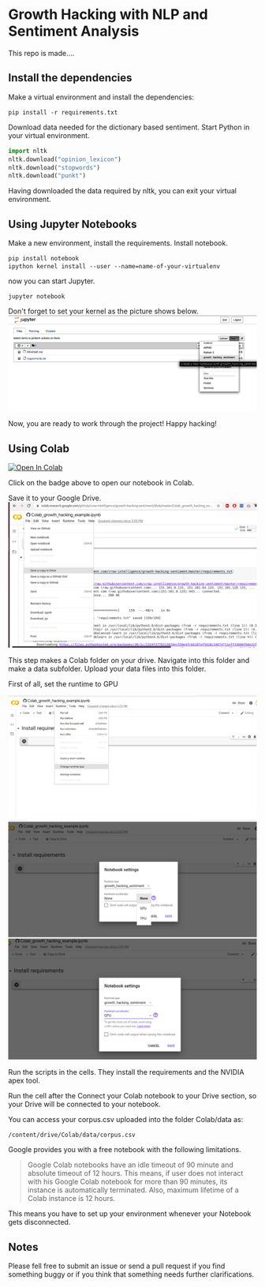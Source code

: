 # Growth Hacking with NLP and Sentiment Analysis
This repo is made....

## Install the dependencies
Make a virtual environment and install the dependencies:
```shell script
pip install -r requirements.txt
```
Download data needed for the dictionary based sentiment.
Start Python in your virtual environment.
```Python
import nltk
nltk.download("opinion_lexicon")
nltk.download("stopwords")
nltk.download("punkt")
```
Having downloaded the data required by nltk, you can exit
your virtual environment.

## Using Jupyter Notebooks
Make a new environment, install the requirements.
Install notebook.
```shell script
pip install notebook
ipython kernel install --user --name=name-of-your-virtualenv
```
now you can start Jupyter.
```shell script
jupyter notebook
```
Don't forget to set your kernel as the picture shows
below.
![A picture showing how to set your kernel in Jupyter Notebooks](imgs/notebook.png "How to kernel")

Now, you are ready to work through the project! Happy hacking!

## Using Colab
[![Open In Colab](https://colab.research.google.com/assets/colab-badge.svg)](https://colab.research.google.com/github/crow-intelligence/growth-hacking-sentiment/blob/master/Colab_growth_hacking_example.ipynb)

Click on the badge above to open our notebook in Colab.

Save it to your Google Drive. 
![Save2drive](imgs/save2drive.png "How to save")

This step makes a Colab folder on your drive. Navigate
into this folder and make a data subfolder. Upload your
data files into this folder. 

First of all, set the runtime to GPU

![Colab01](imgs/colab01.png "How to GPU")
![Colab02](imgs/colab02.png "How to GPU 2")
![Colab03](imgs/colab03.png "How to GPU3")

Run the scripts in the cells. They install the requirements
and the NVIDIA apex tool.

Run the cell after the Connect your Colab notebook to your Drive
section, so your Drive will be connected to your notebook.

You can access your corpus.csv uploaded into the folder
 Colab/data as:
 ```shell script
/content/drive/Colab/data/corpus.csv
```

Google provides you with a free notebook with the following
limitations.
>Google Colab notebooks have an idle timeout of 90 minute
> and absolute timeout of 12 hours. This means, if user does
>not interact with his Google Colab notebook for more than
>90 minutes, its instance is automatically terminated. Also,
>maximum lifetime of a Colab instance is 12 hours.

This means you have to set up your environment whenever
your Notebook gets disconnected.

## Notes
Please fell free to submit an issue or send a pull request
if you find something buggy or if you think that something
needs further clarifications.